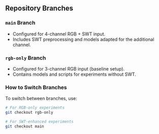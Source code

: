 ## Repository Branches

### `main` Branch
- Configured for 4-channel RGB + SWT input.
- Includes SWT preprocessing and models adapted for the additional channel.

### `rgb-only` Branch
- Configured for 3-channel RGB input (baseline setup).
- Contains models and scripts for experiments without SWT.

### How to Switch Branches
To switch between branches, use:
```bash
# For RGB-only experiments
git checkout rgb-only

# For SWT-enhanced experiments
git checkout main